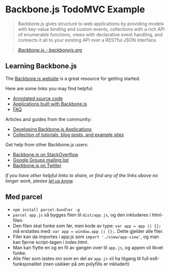 # Backbone.js TodoMVC Example

> Backbone.js gives structure to web applications by providing models with key-value binding and custom events, collections with a rich API of enumerable functions, views with declarative event handling, and connects it all to your existing API over a RESTful JSON interface.

> _[Backbone.js - backbonejs.org](http://backbonejs.org)_


## Learning Backbone.js

The [Backbone.js website](http://backbonejs.org) is a great resource for getting started.

Here are some links you may find helpful:

* [Annotated source code](http://backbonejs.org/docs/backbone.html)
* [Applications built with Backbone.js](http://backbonejs.org/#examples)
* [FAQ](http://backbonejs.org/#faq)

Articles and guides from the community:

* [Developing Backbone.js Applications](http://addyosmani.github.io/backbone-fundamentals)
* [Collection of tutorials, blog posts, and example sites](https://github.com/documentcloud/backbone/wiki/Tutorials%2C-blog-posts-and-example-sites)

Get help from other Backbone.js users:

* [Backbone.js on StackOverflow](http://stackoverflow.com/questions/tagged/backbone.js)
* [Google Groups mailing list](https://groups.google.com/forum/#!forum/backbonejs)
* [Backbone.js on Twitter](http://twitter.com/documentcloud)

_If you have other helpful links to share, or find any of the links above no longer work, please [let us know](https://github.com/tastejs/todomvc/issues)._


## Med parcel
- `npm install parcel-bundler -g`
- `parcel app.js` så bygges filen til `dist/app.js`, og den inkluderes i html-filen.
- Den filen skal funke som før, men kode av type: `var app = app || {};` må erstattes med: `var app = window.app || {};`. Dette gjelder alle filer.
- Filer kan da importes i app.js som `import './view/app-view'`, og man kan fjerne script-tagen i index.html.
- Man kan flytte en og en fil av gangen over til `app.js`, og appen vil likvel funke. 
- Alle filer som lastes inn som en del av `app.js` vil ha tilgang til full es6-funksjonalitet (men usikker på om polyfills er inkludert)